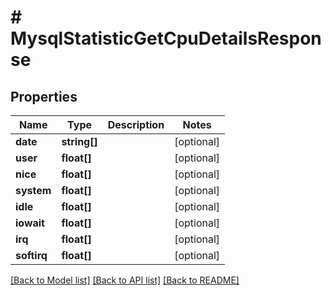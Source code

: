 # # MysqlStatisticGetCpuDetailsResponse

## Properties

Name | Type | Description | Notes
------------ | ------------- | ------------- | -------------
**date** | **string[]** |  | [optional]
**user** | **float[]** |  | [optional]
**nice** | **float[]** |  | [optional]
**system** | **float[]** |  | [optional]
**idle** | **float[]** |  | [optional]
**iowait** | **float[]** |  | [optional]
**irq** | **float[]** |  | [optional]
**softirq** | **float[]** |  | [optional]

[[Back to Model list]](../../README.md#models) [[Back to API list]](../../README.md#endpoints) [[Back to README]](../../README.md)

